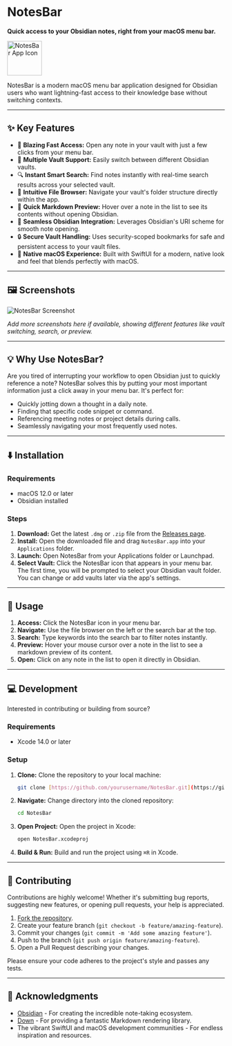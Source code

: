 # NotesBar

**Quick access to your Obsidian notes, right from your macOS menu bar.**

<img src="https://github.com/user-attachments/assets/b97947f8-94e9-479f-b756-9726736b293d" alt="NotesBar App Icon" width="80"/>

NotesBar is a modern macOS menu bar application designed for Obsidian users who want lightning-fast access to their knowledge base without switching contexts.

---

## ✨ Key Features

* 🚀 **Blazing Fast Access:** Open any note in your vault with just a few clicks from your menu bar.
* 📁 **Multiple Vault Support:** Easily switch between different Obsidian vaults.
* 🔍 **Instant Smart Search:** Find notes instantly with real-time search results across your selected vault.
* 📂 **Intuitive File Browser:** Navigate your vault's folder structure directly within the app.
* 👀 **Quick Markdown Preview:** Hover over a note in the list to see its contents without opening Obsidian.
* 🔗 **Seamless Obsidian Integration:** Leverages Obsidian's URI scheme for smooth note opening.
* 🔒 **Secure Vault Handling:** Uses security-scoped bookmarks for safe and persistent access to your vault files.
* 🎨 **Native macOS Experience:** Built with SwiftUI for a modern, native look and feel that blends perfectly with macOS.

---

## 🖼️ Screenshots

![NotesBar Screenshot](https://github.com/user-attachments/assets/37ba47c4-8284-4204-a8b1-d69f76447796)

*Add more screenshots here if available, showing different features like vault switching, search, or preview.*

---

## 💡 Why Use NotesBar?

Are you tired of interrupting your workflow to open Obsidian just to quickly reference a note? NotesBar solves this by putting your most important information just a click away in your menu bar. It's perfect for:

* Quickly jotting down a thought in a daily note.
* Finding that specific code snippet or command.
* Referencing meeting notes or project details during calls.
* Seamlessly navigating your most frequently used notes.

---

## ⬇️ Installation

### Requirements

* macOS 12.0 or later
* Obsidian installed

### Steps

1.  **Download:** Get the latest `.dmg` or `.zip` file from the [Releases page](https://github.com/yourusername/NotesBar/releases).
2.  **Install:** Open the downloaded file and drag `NotesBar.app` into your `Applications` folder.
3.  **Launch:** Open NotesBar from your Applications folder or Launchpad.
4.  **Select Vault:** Click the NotesBar icon that appears in your menu bar. The first time, you will be prompted to select your Obsidian vault folder. You can change or add vaults later via the app's settings.

---

## 🚀 Usage

1.  **Access:** Click the NotesBar icon in your menu bar.
2.  **Navigate:** Use the file browser on the left or the search bar at the top.
3.  **Search:** Type keywords into the search bar to filter notes instantly.
4.  **Preview:** Hover your mouse cursor over a note in the list to see a markdown preview of its content.
5.  **Open:** Click on any note in the list to open it directly in Obsidian.

---

## 💻 Development

Interested in contributing or building from source?

### Requirements

* Xcode 14.0 or later

### Setup

1.  **Clone:** Clone the repository to your local machine:
    ```bash
    git clone [https://github.com/yourusername/NotesBar.git](https://github.com/yourusername/NotesBar.git)
    ```
2.  **Navigate:** Change directory into the cloned repository:
    ```bash
    cd NotesBar
    ```
3.  **Open Project:** Open the project in Xcode:
    ```bash
    open NotesBar.xcodeproj
    ```
4.  **Build & Run:** Build and run the project using `⌘R` in Xcode.

---

## 🙌 Contributing

Contributions are highly welcome! Whether it's submitting bug reports, suggesting new features, or opening pull requests, your help is appreciated.

1.  [Fork the repository](https://github.com/yourusername/NotesBar/fork).
2.  Create your feature branch (`git checkout -b feature/amazing-feature`).
3.  Commit your changes (`git commit -m 'Add some amazing feature'`).
4.  Push to the branch (`git push origin feature/amazing-feature`).
5.  Open a Pull Request describing your changes.

Please ensure your code adheres to the project's style and passes any tests.

---

## 🙏 Acknowledgments

* [Obsidian](https://obsidian.md/) - For creating the incredible note-taking ecosystem.
* [Down](https://github.com/johnxnguyen/Down) - For providing a fantastic Markdown rendering library.
* The vibrant SwiftUI and macOS development communities - For endless inspiration and resources.
